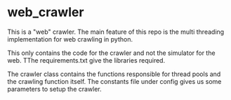 # web_crawler
This is a "web" crawler. The main feature of this repo is the multi threading implementation for web crawling in python.

This only contains the code for the crawler and not the simulator for the web. 
TThe requirements.txt give the libraries required.

The crawler class contains the functions responsible for thread pools and the crawling function itself.
The constants file under config gives us some parameters to setup the crawler.